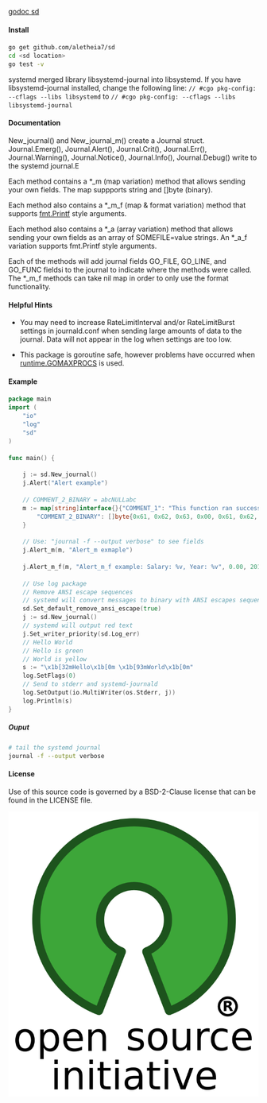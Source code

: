 [godoc sd](http://godoc.org/github.com/aletheia7/sd) 

#### Install 
```bash
go get github.com/aletheia7/sd
cd <sd location>
go test -v
```
systemd merged library libsystemd-journal into libsystemd. If you have
libsystemd-journal installed, change the following line:
``
// #cgo pkg-config: --cflags --libs libsystemd
``
to
``
// #cgo pkg-config: --cflags --libs libsystemd-journal
`` 
#### Documentation

New_journal() and New_journal_m() create a Journal struct. Journal.Emerg(), 
Journal.Alert(), Journal.Crit(), Journal.Err(), Journal.Warning(),
Journal.Notice(), Journal.Info(), Journal.Debug() write to the systemd journal.E

Each method contains a *_m (map variation) method that allows sending your own
fields. The map suppports string and []byte (binary).

Each method also contains a *_m_f (map & format variation) method that supports
[fmt.Printf](http://godoc.org/fmt#Printf) style arguments.

Each method also contains a *_a (array variation) method that allows sending your
own fields as an array of SOMEFILE=value strings. An *_a_f variation supports
fmt.Printf style arguments.

Each of the methods will add journal fields GO_FILE, GO_LINE, and GO_FUNC fieldsi
 to the journal to indicate where the methods were called. The *_m_f methods
 can take nil map in order to only use the format functionality.

#### Helpful Hints
+ You may need to increase RateLimitInterval and/or RateLimitBurst settings in
journald.conf when sending large amounts of data to the journal. Data will
not appear in the log when settings are too low. 

+ This package is goroutine safe, however problems have occurred when 
[runtime.GOMAXPROCS](http://godoc.org/runtime#GOMAXPROCS) is used.

#### Example

```go
package main
import (
	"io"
	"log"
	"sd"
)

func main() {

	j := sd.New_journal()
	j.Alert("Alert example")

	// COMMENT_2_BINARY = abcNULLabc
	m := map[string]interface{}{"COMMENT_1": "This function ran successfully",
		"COMMENT_2_BINARY": []byte{0x61, 0x62, 0x63, 0x00, 0x61, 0x62, 0x63},
	}

	// Use: "journal -f --output verbose" to see fields
	j.Alert_m(m, "Alert_m exmaple")

	j.Alert_m_f(m, "Alert_m_f example: Salary: %v, Year: %v", 0.00, 2014)

	// Use log package
	// Remove ANSI escape sequences
	// systemd will convert messages to binary with ANSI escapes sequences
	sd.Set_default_remove_ansi_escape(true)
	j := sd.New_journal()
	// systemd will output red text
	j.Set_writer_priority(sd.Log_err)
	// Hello World
	// Hello is green
	// World is yellow
	s := "\x1b[32mHello\x1b[0m \x1b[93mWorld\x1b[0m"
	log.SetFlags(0)
	// Send to stderr and systemd-journald
	log.SetOutput(io.MultiWriter(os.Stderr, j))
	log.Println(s)
}
```
##### Ouput
```bash
# tail the systemd journal 
journal -f --output verbose
```

#### License 

Use of this source code is governed by a BSD-2-Clause license that can be found
in the LICENSE file.

[![BSD-2-Clause License](osi_standard_logo.png)](https://opensource.org/)
